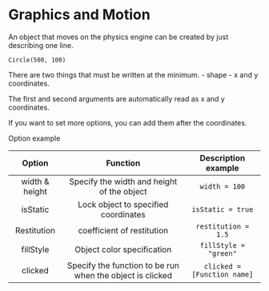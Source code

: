 # Graphics and Motion

An object that moves on the physics engine can be created by just describing one line.

`Circle(500, 100)`

There are two things that must be written at the minimum.
    - shape
    - x and y coordinates.

The first and second arguments are automatically read as x and y coordinates.

If you want to set more options, you can add them after the coordinates.

Option example

|Option|Function|Description example|
|:--:|:--:|:--:|
|width & height|Specify the width and height of the object|`width = 100`|
|isStatic|Lock object to specified coordinates|`isStatic = true`|
|Restitution|coefficient of restitution|`restitution = 1.5`|
|fillStyle|Object color specification|`fillStyle = "green"`|
|clicked|Specify the function to be run when the object is clicked|`clicked = [Function name]`|
	

